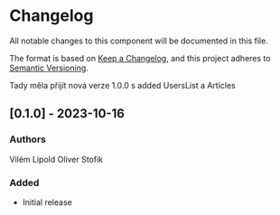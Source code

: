 # Changelog
All notable changes to this component will be documented in this file.

The format is based on [Keep a Changelog](https://keepachangelog.com/en/1.0.0/),
and this project adheres to [Semantic Versioning](https://semver.org/spec/v2.0.0.html).

Tady měla přijít nová verze 1.0.0 s added UsersList a Articles

## [0.1.0] - 2023-10-16
### Authors
Vilém Lipold
Oliver Stofik
### Added
- Initial release
